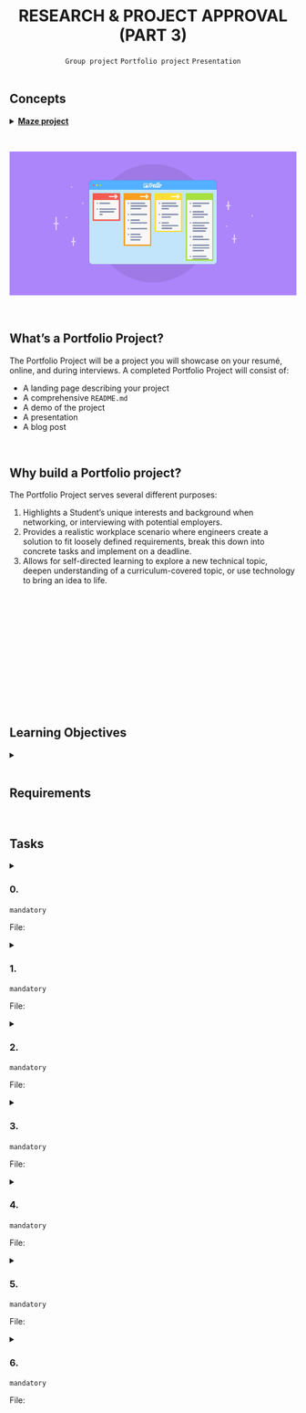 <h1 align="center"><b>RESEARCH & PROJECT APPROVAL (PART 3)</b></h1>
<div align="center"><code>Group project</code> <code>Portfolio project</code> <code>Presentation</code></div>

<br>

## Concepts
<details>
<summary><b><a href="https://intranet.alxswe.com/concepts/133">Maze project</a></b></summary><br>


<br><p align="center">※※※※※※※※※※※※</p><br>
</details>

<br><div align="center"><img src="https://github.com/codenvibes/alx-portfolio_project/blob/master/research%20%26%20project%20approval%20(part%203)/images/4391d31c6a8e594e3655.png"></div>


<!-- <br>
<hr>
<h3><a href=>Notes</a></h3>
<hr> -->

<br>

## What’s a Portfolio Project?
The Portfolio Project will be a project you will showcase on your resumé, online, and during interviews. A completed Portfolio Project will consist of:
- A landing page describing your project
- A comprehensive `README.md`
- A demo of the project
- A presentation
- A blog post


<br>

## Why build a Portfolio project?
The Portfolio Project serves several different purposes:
1. Highlights a Student’s unique interests and background when networking, or interviewing with potential employers.
2. Provides a realistic workplace scenario where engineers create a solution to fit loosely defined requirements, break this down into concrete tasks and implement on a deadline.
3. Allows for self-directed learning to explore a new technical topic, deepen understanding of a curriculum-covered topic, or use technology to bring an idea to life.


<br>

## 


<br>

## 


<br>

## 


<br>

## 

<br>

## Learning Objectives
<details>
<summary><b><a href=" "> </a></b></summary><br>


<br><p align="center">※※※※※※※※※※※※</p><br>
</details>


<br>

## Requirements
<!-- Add your requirements here -->

<!-- <br>

## More Info -->

<br>

## Tasks
<details>
<summary>

### 0. 
`mandatory`

File: []()
</summary>


</details>

<details>
<summary>

### 1. 
`mandatory`

File: []()
</summary>


</details>

<details>
<summary>

### 2. 
`mandatory`

File: []()
</summary>


</details>

<details>
<summary>

### 3. 
`mandatory`

File: []()
</summary>


</details>

<details>
<summary>

### 4. 
`mandatory`

File: []()
</summary>


</details>

<details>
<summary>

### 5. 
`mandatory`

File: []()
</summary>


</details>

<details>
<summary>

### 6. 
`mandatory`

File: []()
</summary>


</details>

